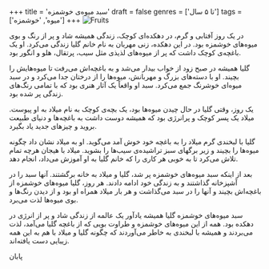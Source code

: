 +++
title = 'سبد میوه‌ی خوشمزه'
draft = false
genres = ['تا ۵ سال']
tags = ['میوه‌', 'خوشمزه']
+++
![Fruits](/187.Fruits.jpg)

در یک روز آفتابی و گرم، در دهکده‌ای کوچک، زندگی همیشه شاد و پر از رنگ و بوی میوه‌های خوشمزه بود. در این دهکده، زنی مهربان به نام خانم گلیا زندگی می‌کرد. او یک باغچه‌ی کوچک داشت که پر از میوه‌های لذیذی مثل سیب، پرتقال، هلو و انگور بود.

گلیا همیشه در صبح زود از خواب بیدار می‌شد و به باغچه‌اش می‌رفت تا میوه‌هایش را بچیند. او با دسته‌های بزرگ و مهربانش، میوه‌ها را از درختان جدا می‌کرد و در سبد میوه‌ای خوشرنگ جمع می‌کرد. سبد او واقعاً یک آثار هنری بود که با تمامی رنگ‌های زندگی پر شده بود.

یک روز، وقتی گلیا در حال چیدن میوه‌ها بود، یک بچه‌ی کوچک به نام میلاد به او پیوست. میلاد یک پسر کوچک و پرانرژی بود که همیشه دوست داشت به باغچه‌ها و دنیای طبیعت بروید و چیزهای جدید یاد بگیرد.

گلیا با لبخندی گرم میلاد را به باغچه خود خوش آمد می‌گوید. او به میلاد نشان داد چگونه میوه‌ها را بچیند و زیر برگهای سبز تراشیده‌ی سیب‌ها را بشوید. میلاد با هیجان هرچه تمام تلاش می‌کرد تا به خوبی هر کاری را که خانم گلیا به او آموزش می‌داد، انجام دهد.

بعد از اینکه سبد میوه‌های خوشمزه پر شد، گلیا و میلاد به خانه برگشتند. آنها سبد را در آشپزخانه گذاشتند و به زندگی خود ادامه دادند. هر روز، گلیا میوه‌های خوشمزه از باغچه‌اش بچیند و آنها را در سبد می‌گذاشت و هر بار میلاد همراه او بود و از دیدن رنگ‌ها و بوی میوه‌ها لذت می‌برد.

سبد میوه‌های خوشمزه گلیا همیشه یادآور یک عالمه از زندگی شاد و پر از انرژی در دهکده بود. همه از این میوه‌های خوشمزه و طراوت بویی که از باغچه گلیا می‌آمد، لذت می‌بردند و همیشه با لبخندی به خاطر می‌آوردند که چگونه گلیا و میلاد با هم به این همه زیبایی دست یافته‌اند.


پابان